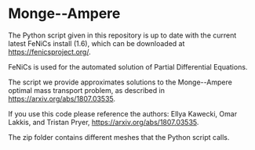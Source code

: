 # Monge--Ampere

The Python script given in this repository is up to date with the current latest FeNiCs install (1.6), which can be downloaded 
at https://fenicsproject.org/.

FeNiCs is used for the automated solution of Partial Differential Equations. 

The script we provide approximates solutions to the Monge--Ampere 
optimal mass transport problem, as described in https://arxiv.org/abs/1807.03535.

If you use this code please reference the authors: Ellya Kawecki, Omar Lakkis, and Tristan Pryer, https://arxiv.org/abs/1807.03535.

The zip folder contains different meshes that the Python script calls.
